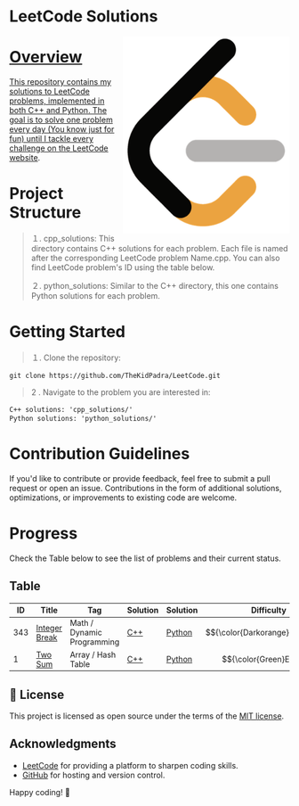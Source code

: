 # LeetCode Solutions
<a href="https://leetcode.com/"><img align="right" width="300" src="https://github.com/TheKidPadra/TheKidPadra/blob/main/socials/LeetCode.png" /></p>

# Overview
This repository contains my solutions to LeetCode problems, implemented in both C++ and Python. The goal is to solve one problem every day (You know just for fun) until I tackle every challenge on the [LeetCode website](https://leetcode.com/problemset/all/).

# Project Structure
>１. cpp_solutions: This directory contains C++ solutions for each problem. Each file is named after the corresponding LeetCode problem Name.cpp. You can also find LeetCode problem's ID using the table below.
>
>２. python_solutions: Similar to the C++ directory, this one contains Python solutions for each problem.

# Getting Started 

>１. Clone the repository:

    git clone https://github.com/TheKidPadra/LeetCode.git

>2 . Navigate to the problem you are interested in:

    C++ solutions: 'cpp_solutions/'
    Python solutions: 'python_solutions/'

# Contribution Guidelines

If you'd like to contribute or provide feedback, feel free to submit a pull request or open an issue. Contributions in the form of additional solutions, optimizations, or improvements to existing code are welcome.

# Progress
Check the Table below to see the list of problems and their current status.
## Table
|  ID  |      Title      | Tag  |     Solution    |     Solution    |    Difficulty   |
|------|---------------- | -----| --------------- | --------------- | --------------- |
|  343  | [Integer Break](https://leetcode.com/problems/integer-break/) | Math / Dynamic Programming | [C++](https://github.com/TheKidPadra/LeetCode/blob/main/cpp_solutions/Integer_Break.cpp) | [Python](https://github.com/TheKidPadra/LeetCode/blob/main/python_solutions/Integer_Break.py) | $${\color{Darkorange}Medium}$$ |
|  1  | [Two Sum](https://leetcode.com/problems/two-sum) | Array / Hash Table | [C++](https://github.com/TheKidPadra/LeetCode/blob/main/cpp_solutions/TwoSum.cpp) | [Python](https://github.com/TheKidPadra/LeetCode/blob/main/python_solutions/TwoSum.py) | $${\color{Green}Easy}$$ |


## 📝 License
This project is licensed as open source under the terms of the [MIT license](https://opensource.org/licenses/MIT).

## Acknowledgments
- [LeetCode](https://leetcode.com/) for providing a platform to sharpen coding skills.
- [GitHub](https://github.com/) for hosting and version control.

Happy coding! 🚀



